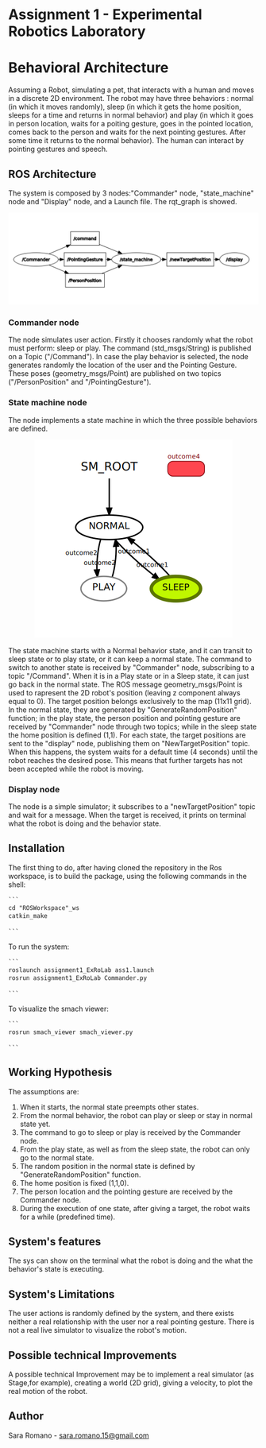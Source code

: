 # Assignment 1 - Experimental Robotics Laboratory 
# Behavioral Architecture
Assuming a Robot, simulating a pet, that interacts with a human and moves in a discrete 2D environment. 
The robot may have three behaviors : normal (in which it moves randomly), sleep (in which it gets the home position, sleeps for a time and returns in normal behavior) and play (in which it goes in person location, waits for a poiting gesture, goes in the pointed location, comes back to the person and waits for the next pointing gestures. After some time it returns to the normal behavior).
The human can interact by pointing gestures and speech. 

## ROS Architecture
The system is composed by 3 nodes:"Commander" node, "state_machine" node and "Display" node, and a Launch file. 
The rqt_graph is showed.
 
<p align="center"> 
<img src="https://github.com/sararom15/Assignment1_Exp_Ro_Lab/blob/main/Images/rqt_graph2.png">
</p>

### Commander node 
The node simulates user action. 
Firstly it chooses randomly what the robot must perform: sleep or play. The command (std_msgs/String) is published on a Topic ("/Command"). 
In case the play behavior is selected, the node generates randomly the location of the user and the Pointing Gesture. 
These poses (geometry_msgs/Point) are published on two topics ("/PersonPosition" and "/PointingGesture"). 

### State machine node
The node implements a state machine in which the three possible behaviors are defined. 

<p align="center"> 
<img src="https://github.com/sararom15/Assignment1_Exp_Ro_Lab/blob/main/Images/state%20machine.png">
</p>

The state machine starts with a Normal behavior state, and it can transit to sleep state or to play state, or it can keep a normal state.
The command to switch to another state is received by "Commander" node, subscribing to a topic "/Command". 
When it is in a Play state or in a Sleep state, it can just go back in the normal state. 
The ROS message geometry_msgs/Point is used to rapresent the 2D robot's position (leaving z component always equal to 0).
The target position belongs exclusively to the map (11x11 grid). 
In the normal state, they are generated by "GenerateRandomPosition" function; in the play state, the person position and pointing gesture are received by "Commander" node through two topics; while in the sleep state the home position is defined (1,1). 
For each state, the target positions are sent to the "display" node, publishing them on "NewTargetPosition" topic.
When this happens, the system waits for a default time (4 seconds) until the robot reaches the desired pose. This means that further targets has not been accepted while the robot is moving. 

### Display node
The node is a simple simulator; it subscribes to a "newTargetPosition" topic and wait for a message. 
When the target is received, it prints on terminal what the robot is doing and the behavior state. 

## Installation
The first thing to do, after having cloned the repository in the Ros workspace, is to build the package, using the following commands in the shell:
    
    ```
    cd "ROSWorkspace"_ws
    catkin_make

    ```
To run the system:
    
    ```
    roslaunch assignment1_ExRoLab ass1.launch
    rosrun assignment1_ExRoLab Commander.py
    
    ```
To visualize the smach viewer: 

    ```
    rosrun smach_viewer smach_viewer.py
    
    ```
   
## Working Hypothesis 
The assumptions are: 
1) When it starts, the normal state preempts other states. 
2) From the normal behavior, the robot can play or sleep or stay in normal state yet. 
3) The command to go to sleep or play is received by the Commander node. 
4) From the play state, as well as from the sleep state, the robot can only go to the normal state. 
5) The random position in the normal state is defined by "GenerateRandomPosition" function. 
6) The home position is fixed (1,1,0). 
7) The person location and the pointing gesture are received by the Commander node. 
8) During the execution of one state, after giving a target, the robot waits for a while (predefined time). 

## System's features 
The sys can show on the terminal what the robot is doing and the what the behavior's state is executing. 


## System's Limitations 
The user actions is randomly defined by the system, and there exists neither a real relationship with the user nor a real pointing gesture. 
There is not a real live simulator to visualize the robot's motion. 


## Possible technical Improvements 
A possible technical Improvement may be to implement a real simulator (as Stage,for example), creating a world (2D grid), giving a velocity, to plot the real motion of the robot. 

## Author 
Sara Romano - sara.romano.15@gmail.com





